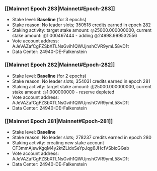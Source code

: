 ### [[Mainnet Epoch 283|Mainnet#Epoch-283]]
* Stake level: **Baseline** (for 3 epochs)
* Stake reason: No leader slots; 350518 credits earned in epoch 282
* Staking activity: target stake amount: ◎25000.000000000, current stake amount: ◎1.000467444 - adding ◎24998.999532556
* Vote account address: AJeVAZafCgFZSbXTLNsGvih1QWUjnshCVR9ymL58vD1t
* Data Center: 24940-DE-Falkenstein
### [[Mainnet Epoch 282|Mainnet#Epoch-282]]
* Stake level: **Baseline** (for 2 epochs)
* Stake reason: No leader slots; 354031 credits earned in epoch 281
* Staking activity: target stake amount: ◎25000.000000000, current stake amount: ◎1.000000000 - reserve depleted
* Vote account address: AJeVAZafCgFZSbXTLNsGvih1QWUjnshCVR9ymL58vD1t
* Data Center: 24940-DE-Falkenstein
### [[Mainnet Epoch 281|Mainnet#Epoch-281]]
* Stake level: **Baseline**
* Stake reason: No leader slots; 278237 credits earned in epoch 280
* Staking activity: creating new stake account CF3mmAjewKgqM4y2ktZLidxSeYpJqg6JHcfVSbicGGab
* Vote account address: AJeVAZafCgFZSbXTLNsGvih1QWUjnshCVR9ymL58vD1t
* Data Center: 24940-DE-Falkenstein
